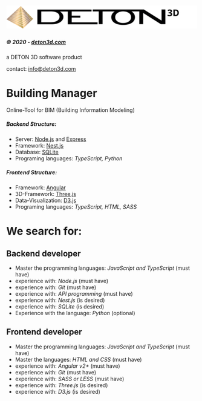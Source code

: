 # [<img src="https://raw.githubusercontent.com/deton3d/public-files/master/images/logo/deton-logo.svg" />](https://deton3d.com)
##### © 2020 - [deton3d.com](https://deton3d.com) 
a DETON 3D software product

contact: [info@deton3d.com](moritz.petzka@deton3d.com])

# Building Manager

Online-Tool for BIM (Building Information Modeling)

##### Backend Structure:
- Server: [Node.js](https://nodejs.org/) and [Express](https://expressjs.com/)
- Framework: [Nest.js](https://nestjs.com/)
- Database: [SQLite](https://www.sqlite.org)
- Programing languages: *TypeScript, Python*


##### Frontend Structure:
- Framework: [Angular](https://angular.io/)
- 3D-Framework: [Three.js](https://threejs.org/)
- Data-Visualization: [D3.js](https://d3js.org/)
- Programing languages: *TypeScript, HTML, SASS*


# We search for:

## Backend developer 

- Master the programming languages: *JavaScript and TypeScript* (must have)
- experience with: *Node.js* (must have)
- experience with: *Git* (must have)
- experience with: *API programming* (must have)
- experience with: *Nest.js* (is desired)
- experience with: *SQLite* (is desired)
- Experience with the language: *Python* (optional)


## Frontend developer 

- Master the programming languages: *JavaScript and TypeScript* (must have)
- Master the languages: *HTML and CSS* (must have)
- experience with: *Angular v2+* (must have)
- experience with: *Git* (must have)
- experience with: *SASS or LESS* (must have)
- experience with: *Three.js* (is desired)
- experience with: *D3.js* (is desired)
